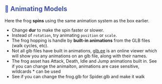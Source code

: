 <h2 style="color:#3F51B5;">🤖 Animating Models</h2>
<p>Here the frog <b>spins</b> using the same animation system as the box earlier.</p>
<ul>
  <li>Change <b>dur</b> to make the spin faster or slower.</li>
  <li>Instead of <code>rotation</code>, try animating <code>position</code> or <code>scale</code>.</li>
  <li>The frog hopping is handle by <b>built-in animations</b> from the GLB files (walk cycles, etc).</li>
  <li>Not all glb files have built in animations, <a href="glb.ee">glb.ee</a> is an online viewer which will show you any animations on an glb file, along with their names.
  <li>The frog asset has Attack, Death, Idle and Jump animations built in.  See if you can change the animaiton, animations are case sensitive, wildcards * can be used</li>
  <li>See if you can change the frog.glb for Spider.glb and make it walk</li>
</ul>
